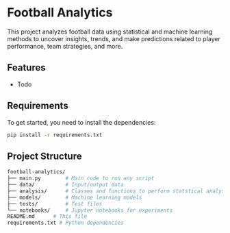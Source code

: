 # Football Analytics

This project analyzes football data using statistical and machine learning methods to uncover insights, trends, and make predictions related to player performance, team strategies, and more.

## Features

- Todo

## Requirements

To get started, you need to install the dependencies:

```bash
pip install -r requirements.txt
```

## Project Structure

```bash
football-analytics/
├── main.py        # Main code to run any script
├── data/          # Input/output data
├── analysis/      # Classes and functions to perform statstical analysis
├── models/        # Machine learning models
├── tests/         # Test files
└── notebooks/     # Jupyter notebooks for experiments
README.md      # This file
requirements.txt # Python dependencies
```
